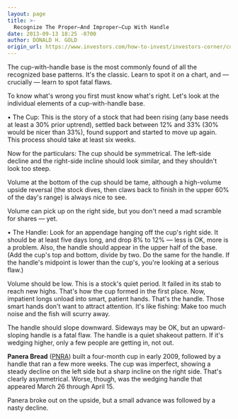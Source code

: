 ```yaml
---
layout: page
title: >-
  Recognize The Proper—And Improper—Cup With Handle
date: 2013-09-13 18:25 -0700
author: DONALD H. GOLD
origin_url: https://www.investors.com/how-to-invest/investors-corner/cup-with-handle-base/
---
```


The cup-with-handle base is the most commonly found of all the recognized base patterns. It's the classic. Learn to spot it on a chart, and — crucially — learn to spot fatal flaws.

To know what's wrong you first must know what's right. Let's look at the individual elements of a cup-with-handle base.

• The Cup: This is the story of a stock that had been rising (any base needs at least a 30% prior uptrend), settled back between 12% and 33% (30% would be nicer than 33%), found support and started to move up again. This process should take at least six weeks.

Now for the particulars: The cup should be symmetrical. The left-side decline and the right-side incline should look similar, and they shouldn't look too steep.

Volume at the bottom of the cup should be tame, although a high-volume upside reversal (the stock dives, then claws back to finish in the upper 60% of the day's range) is always nice to see.

Volume can pick up on the right side, but you don't need a mad scramble for shares — yet.

• The Handle: Look for an appendage hanging off the cup's right side. It should be at least five days long, and drop 8% to 12% — less is OK, more is a problem. Also, the handle should appear in the upper half of the base. (Add the cup's top and bottom, divide by two. Do the same for the handle. If the handle's midpoint is lower than the cup's, you're looking at a serious flaw.)

Volume should be low. This is a stock's quiet period. It failed in its stab to reach new highs. That's how the cup formed in the first place. Now, impatient longs unload into smart, patient hands. That's the handle. Those smart hands don't want to attract attention. It's like fishing: Make too much noise and the fish will scurry away.

The handle should slope downward. Sideways may be OK, but an upward-sloping handle is a fatal flaw. The handle is a quiet shakeout pattern. If it's wedging higher, only a few people are getting in, not out.

**Panera Bread** ([PNRA](https://research.investors.com/quote.aspx?symbol=PNRA)) built a four-month cup in early 2009, followed by a handle that ran a few more weeks. The cup was imperfect, showing a steady decline on the left side but a sharp incline on the right side. That's clearly asymmetrical. Worse, though, was the wedging handle that appeared March 26 through April 15.

Panera broke out on the upside, but a small advance was followed by a nasty decline.
